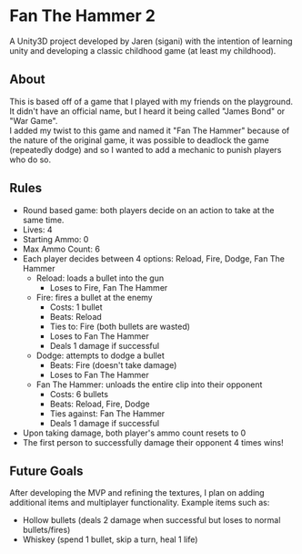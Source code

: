 # Fan The Hammer 2
A Unity3D project developed by Jaren (sigani) with the intention of learning unity and developing a classic childhood game (at least my childhood).

## About
This is based off of a game that I played with my friends on the playground.  It didn't have an official name, but I heard it being called "James Bond" or "War Game".  
I added my twist to this game and named it "Fan The Hammer" because of the nature of the original game, it was possible to deadlock the game (repeatedly dodge) and so I wanted to add a mechanic to punish players who do so.

## Rules
- Round based game: both players decide on an action to take at the same time.
- Lives: 4
- Starting Ammo: 0
- Max Ammo Count: 6
- Each player decides between 4 options: Reload, Fire, Dodge, Fan The Hammer
  - Reload: loads a bullet into the gun
    - Loses to Fire, Fan The Hammer
  - Fire: fires a bullet at the enemy
    - Costs: 1 bullet
    - Beats: Reload
    - Ties to: Fire (both bullets are wasted)
    - Loses to Fan The Hammer
    - Deals 1 damage if successful
  - Dodge: attempts to dodge a bullet
    - Beats: Fire (doesn't take damage)
    - Loses to Fan The Hammer
  - Fan The Hammer: unloads the entire clip into their opponent
    - Costs: 6 bullets 
    - Beats: Reload, Fire, Dodge
    - Ties against: Fan The Hammer
    - Deals 1 damage if successful
- Upon taking damage, both player's ammo count resets to 0
- The first person to successfully damage their opponent 4 times wins!

## Future Goals
After developing the MVP and refining the textures, I plan on adding additional items and multiplayer functionality.
Example items such as:
- Hollow bullets (deals 2 damage when successful but loses to normal bullets/fires)
- Whiskey (spend 1 bullet, skip a turn, heal 1 life)
